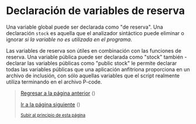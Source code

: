 # Declaración de variables de reserva

Una variable global puede ser declarada como "de reserva". Una declaración `stock` es aquella que el analizador sintáctico puede eliminar o ignorar *si la variable no es utilizada en el programa*.

Las variables de reserva son útiles en combinación con las funciones de reserva. Una variable pública puede ser declarada como "stock" también -declarar las variables públicas como "public stock" le permite declarar todas las variables públicas que una aplicación anfitriona proporciona en un archivo de inclusión, con sólo aquellas variables que el script realmente utiliza terminando en el archivo P-code.

> [Regresar a la página anterior]() ()
>
> [Ir a la página siguiente]() ()
>
> <sub>[Subir al principio de esta página]()</sub>